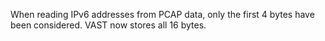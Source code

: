 When reading IPv6 addresses from PCAP data, only the first 4 bytes have been
considered. VAST now stores all 16 bytes.
